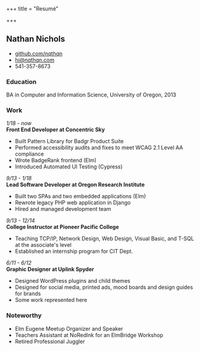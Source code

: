 +++
title = "Resumé"

+++


## Nathan Nichols

 - [github.com/nqthqn](https://github.com/nqthqn)
 - hi@nqthqn.com
 - 541-357-8673

### Education

BA in Computer and Information Science, University of Oregon, 2013

### Work

_1/18 - now_   
**Front End Developer at Concentric Sky**

* Built Pattern Library for Badgr Product Suite
* Performed accessibility audits and fixes to meet WCAG 2.1 Level AA compliance
* Wrote BadgeRank frontend (Elm)
* Introduced Automated UI Testing (Cypress)

_9/13 - 1/18_   
**Lead Software Developer at Oregon Research Institute**

* Built two SPAs and two embedded applications (Elm)
* Rewrote legacy PHP web application in Django
* Hired and managed development team

_9/13 - 12/14_   
**College Instructor at Pioneer Pacific College**

* Teaching TCP/IP, Network Design, Web Design, Visual Basic, and T-SQL at the associate's level
* Established an internship program for CIT Dept.

_6/11 - 6/12_   
**Graphic Designer at Uplink Spyder**

* Designed WordPress plugins and child themes
* Designed for social media, printed ads, mood boards and design guides for brands
* Some work represented here

### Noteworthy

* Elm Eugene Meetup Organizer and Speaker
* Teachers Assistant at NoRedInk for an ElmBridge Workshop
* Retired Professional Juggler